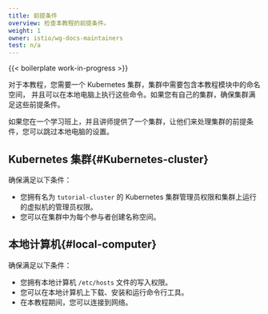 ```yaml
---
title: 前提条件
overview: 检查本教程的前提条件。
weight: 1
owner: istio/wg-docs-maintainers
test: n/a
---
```


{{< boilerplate work-in-progress >}}

对于本教程，您需要一个 Kubernetes 集群，集群中需要包含本教程模块中的命名空间，
并且可以在本地电脑上执行这些命令。如果您有自己的集群，确保集群满足这些前提条件。

如果您在一个学习班上，并且讲师提供了一个集群，让他们来处理集群的前提条件，您可以跳过本地电脑的设置。

## Kubernetes 集群{#Kubernetes-cluster}

确保满足以下条件：

- 您拥有名为 `tutorial-cluster` 的 Kubernetes 集群管理员权限和集群上运行的虚拟机的管理员权限。
- 您可以在集群中为每个参与者创建名称空间。

## 本地计算机{#local-computer}

确保满足以下条件：

- 您拥有本地计算机 `/etc/hosts` 文件的写入权限。
- 您可以在本地计算机上下载、安装和运行命令行工具。
- 在本教程期间，您可以连接到网络。
